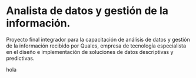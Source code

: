 # Analista de datos y gestión de la información. 

<div id = "header" align = "center">
</div>

Proyecto final integrador para la capacitación de análisis de datos y gestión de la información recibido por Quales, empresa de tecnología especialista en el diseño e implementación de soluciones de datos descriptivas y predictivas. 

<div align = 'center'>
</div>

hola
